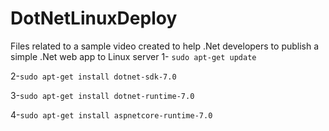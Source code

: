 # DotNetLinuxDeploy
Files related to a sample video created to help .Net developers to publish a simple .Net web app to Linux server
1- `sudo apt-get update`

2-`sudo apt-get install dotnet-sdk-7.0`

3-`sudo apt-get install dotnet-runtime-7.0`

4-`sudo apt-get install aspnetcore-runtime-7.0`
